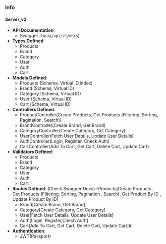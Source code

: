 ### Info

#### **Server_v2**

- **API Documentation**:
    - Swagger Docs(`/api/v1/docs`)
- **Types Defined**:
    - Products
    - Brand
    - Category
    - User
    - Auth
    - Cart
- **Models Defined**:
    - Products (Schema, Virtual ID,index)
    - Brand (Schema, Virtual ID)
    - Category (Schema, Virtual ID)
    - User (Schema, Virtual ID)
    - Cart (Schema, Virtual ID)
- **Controllers Defined**:
    - ProductController(Create Products, Get Products (Filtering, Sorting, Pagination, Search))
    - BrandController(Create Brand, Get Brand)
    - CategoryController(Create Category, Get Category)
    - UserController(Fetch User Details, Update User Details)
    - AuthController(Login, Register, Check Auth)
    - CartController(Add To Cart, Get Cart, Delete Cart, Update Cart)
- **Validators Defined**:
    - Products
    - Brand
    - Category
    - User
    - Auth
    - Cart
- **Routes Defined**: (Check Swagger Docs)
  -Products[Create Products , Get Products (Filtering, Sorting, Pagination , Search), Get Product By ID , Update Product By ID]
    - Brand[Create Brand, Get Brand]
    - Category[Create Category, Get Category]
    - User[Fetch User Details, Update User Details]
    - Auth[Login, Register,Chech Auth]
    - Cart[Add To Cart, Get Cart, Delete Cart, Update Cart]#
- **Authentication**:
    - JWT(Passport)
        
